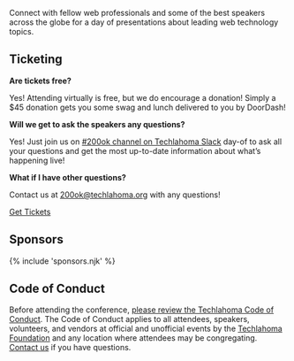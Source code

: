 <p class="intro">
Connect with fellow web professionals and some of the best speakers across the globe for a day of presentations about leading web technology topics.
</p>

## Ticketing

**Are tickets free?**

Yes! Attending virtually is free, but we do encourage a donation! Simply a $45 donation gets you some swag and lunch delivered to you by DoorDash!

**Will we get to ask the speakers any questions?**

Yes! Just join us on [#200ok channel on Techlahoma Slack](https://techlahoma.slack.com/app_redirect?channel=200ok) day-of to ask all your questions and get the most up-to-date information about what’s happening live!

**What if I have other questions?**

Contact us at [200ok@techlahoma.org](mailto:200ok@techlahoma.org) with any questions!

<div class="; text-center"><a href="/tickets" class="button secondary md:ml-4">Get Tickets</a></div>

## Sponsors

{% include 'sponsors.njk' %}
## Code of Conduct

Before attending the conference, [please review the Techlahoma Code of Conduct](https://www.techlahoma.org/code-of-conduct/). The Code of Conduct applies to all attendees, speakers, volunteers, and vendors at official and unofficial events by the [Techlahoma Foundation](https://techlahoma.org/) and any location where attendees may be congregating. [Contact us](mailto:200ok@techlahoma.org) if you have questions. 
